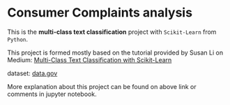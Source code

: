 # Consumer Complaints analysis

This is the **multi-class text classification** project with `Scikit-Learn` from `Python`.

This project is formed mostly based on the tutorial provided by Susan Li on Medium: [Multi-Class Text Classification with Scikit-Learn](https://towardsdatascience.com/multi-class-text-classification-with-scikit-learn-12f1e60e0a9f "Medium")

dataset: [data.gov](https://catalog.data.gov/dataset/consumer-complaint-database)

More explanation about this project can be found on above link or comments in jupyter notebook.

